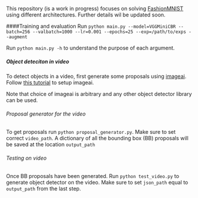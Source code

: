 This repository (is a work in progress) focuses on solving [FashionMNIST](https://github.com/zalandoresearch/fashion-mnist) using different architectures. Further details wil be updated soon.

####Training and evaluation
Run `python main.py --model=VGGMiniCBR --batch=256 --valbatch=1000 --lr=0.001 --epochs=25 --exp=/path/to/exps --augment `

Run `python main.py -h` to understand the purpose of each argument. 
##### Object deteciton in video
To detect objects in a video, first generate some proposals using [imageai](https://github.com/OlafenwaMoses/ImageAI). Follow [this tutorial](https://towardsdatascience.com/object-detection-with-10-lines-of-code-d6cb4d86f606) to setup imageai.

Note that choice of imageai is arbitrary and any other object detector library can be used. 
###### Proposal generator for the video
To get proposals run `python proposal_generator.py`. Make sure to set correct `video_path`. A dictionary of all the bounding box (BB) proposals will be saved at the location `output_path`
###### Testing on video
Once BB proposals have been generated. Run `python test_video.py` to generate object detector on the video. Make sure to set `json_path` equal to `output_path` from the last step. 
